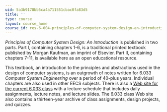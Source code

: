 ```yaml
---
uid: 5a3b9178bb5ca4a711551cbac0fa83d5
title: ''
type: course
layout: course_home
course_id: res-6-004-principles-of-computer-system-design-an-introduction-spring-2009
---
```

_Principles of Computer System Design: An Introduction_ is published in two parts. Part I, containing chapters 1-6, is a traditional printed textbook published by Morgan Kaufman, an imprint of Elsevier. Part II, containing chapters 7-11, is available here as an open educational resource.

This textbook, an introduction to the principles and abstractions used in the design of computer systems, is an outgrowth of notes written for 6.033 _Computer System Engineering_ over a period of 40-plus years. Individual chapters are also used in other EECS subjects. There is also a [Web site for the current 6.033 class](http://mit.edu/6.033) with a lecture schedule that includes daily assignments, lecture notes, and lecture slides. The 6.033 class Web site also contains a thirteen-year archive of class assignments, design projects, and quizzes.
